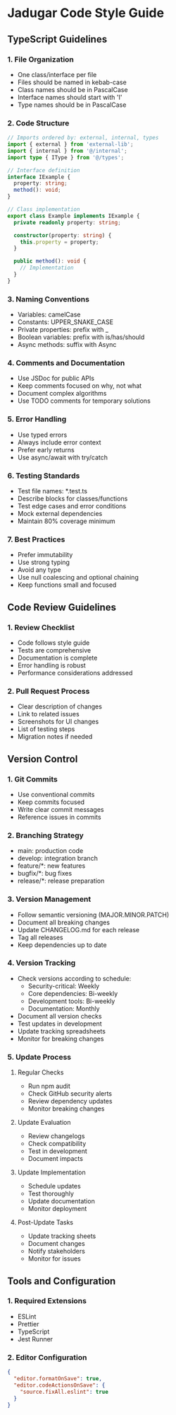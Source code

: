 # Jadugar Code Style Guide

## TypeScript Guidelines

### 1. File Organization
- One class/interface per file
- Files should be named in kebab-case
- Class names should be in PascalCase
- Interface names should start with 'I'
- Type names should be in PascalCase

### 2. Code Structure
```typescript
// Imports ordered by: external, internal, types
import { external } from 'external-lib';
import { internal } from '@/internal';
import type { IType } from '@/types';

// Interface definition
interface IExample {
  property: string;
  method(): void;
}

// Class implementation
export class Example implements IExample {
  private readonly property: string;

  constructor(property: string) {
    this.property = property;
  }

  public method(): void {
    // Implementation
  }
}
```

### 3. Naming Conventions
- Variables: camelCase
- Constants: UPPER_SNAKE_CASE
- Private properties: prefix with _
- Boolean variables: prefix with is/has/should
- Async methods: suffix with Async

### 4. Comments and Documentation
- Use JSDoc for public APIs
- Keep comments focused on why, not what
- Document complex algorithms
- Use TODO comments for temporary solutions

### 5. Error Handling
- Use typed errors
- Always include error context
- Prefer early returns
- Use async/await with try/catch

### 6. Testing Standards
- Test file names: *.test.ts
- Describe blocks for classes/functions
- Test edge cases and error conditions
- Mock external dependencies
- Maintain 80% coverage minimum

### 7. Best Practices
- Prefer immutability
- Use strong typing
- Avoid any type
- Use null coalescing and optional chaining
- Keep functions small and focused

## Code Review Guidelines

### 1. Review Checklist
- Code follows style guide
- Tests are comprehensive
- Documentation is complete
- Error handling is robust
- Performance considerations addressed

### 2. Pull Request Process
- Clear description of changes
- Link to related issues
- Screenshots for UI changes
- List of testing steps
- Migration notes if needed

## Version Control

### 1. Git Commits
- Use conventional commits
- Keep commits focused
- Write clear commit messages
- Reference issues in commits

### 2. Branching Strategy
- main: production code
- develop: integration branch
- feature/*: new features
- bugfix/*: bug fixes
- release/*: release preparation

### 3. Version Management
- Follow semantic versioning (MAJOR.MINOR.PATCH)
- Document all breaking changes
- Update CHANGELOG.md for each release
- Tag all releases
- Keep dependencies up to date

### 4. Version Tracking
- Check versions according to schedule:
  - Security-critical: Weekly
  - Core dependencies: Bi-weekly
  - Development tools: Bi-weekly
  - Documentation: Monthly
- Document all version checks
- Test updates in development
- Update tracking spreadsheets
- Monitor for breaking changes

### 5. Update Process
1. Regular Checks
   - Run npm audit
   - Check GitHub security alerts
   - Review dependency updates
   - Monitor breaking changes

2. Update Evaluation
   - Review changelogs
   - Check compatibility
   - Test in development
   - Document impacts

3. Update Implementation
   - Schedule updates
   - Test thoroughly
   - Update documentation
   - Monitor deployment

4. Post-Update Tasks
   - Update tracking sheets
   - Document changes
   - Notify stakeholders
   - Monitor for issues

## Tools and Configuration

### 1. Required Extensions
- ESLint
- Prettier
- TypeScript
- Jest Runner

### 2. Editor Configuration
```json
{
  "editor.formatOnSave": true,
  "editor.codeActionsOnSave": {
    "source.fixAll.eslint": true
  }
}
```
